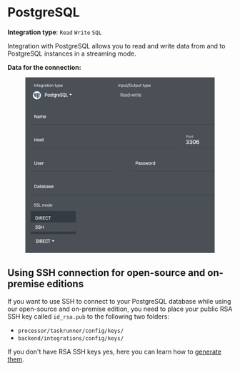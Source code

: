 # PostgreSQL

**Integration type**: `Read` `Write` `SQL`

Integration with PostgreSQL allows you to read and write data from and to PostgreSQL instances in a streaming mode.&#x20;

**Data for the connection:**

<figure><img src="../../.gitbook/assets/Screenshot 2024-04-23 at 16.42.51.png" alt=""><figcaption></figcaption></figure>

## Using SSH connection for open-source and on-premise editions

If you want to use SSH to connect to your PostgreSQL database while using our open-source and on-premise edition, you need to place your public RSA SSH key called `id_rsa.pub` to the following two folders:

* `processor/taskrunner/config/keys/`
* `backend/integrations/config/keys/`

&#x20;If you don't have RSA SSH keys yes, here you can learn how to [generate them](https://docs.github.com/en/authentication/connecting-to-github-with-ssh/generating-a-new-ssh-key-and-adding-it-to-the-ssh-agent#generating-a-new-ssh-key).&#x20;

